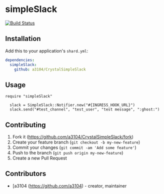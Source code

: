 # simpleSlack

[![Build Status](https://travis-ci.org/a3104/CrystalSimpleSlack.svg?branch=master)](https://travis-ci.org/a3104/CrystalSimpleSlack)

## Installation

Add this to your application's `shard.yml`:

```yaml
dependencies:
  simpleSlack:
    github: a3104/CrystalSimpleSlack
```

## Usage

```crystal
require "simpleSlack"

  slack = SimpleSlack::Notifier.new("#{INGRESS_HOOK_URL}")
  slack.send("#test_channel", "test_user", "test message", ":ghost:")

```



## Contributing

1. Fork it (<https://github.com/a3104/CrystalSimpleSlack/fork>)
2. Create your feature branch (`git checkout -b my-new-feature`)
3. Commit your changes (`git commit -am 'Add some feature'`)
4. Push to the branch (`git push origin my-new-feature`)
5. Create a new Pull Request

## Contributors

- [a3104 (https://github.com/a3104)  - creator, maintainer

